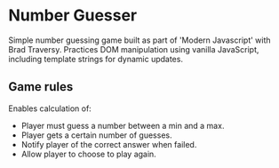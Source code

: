 # Number Guesser
Simple number guessing game built as part of 'Modern Javascript' with Brad Traversy. Practices DOM manipulation using vanilla JavaScript, including template strings for dynamic updates.

## Game rules
Enables calculation of:
<ul>
  <li>Player must guess a number between a min and a max.</li>
  <li>Player gets a certain number of guesses.</li>
  <li>Notify player of the correct answer when failed.</li>
  <li>Allow player to choose to play again.</li>
</ul>
